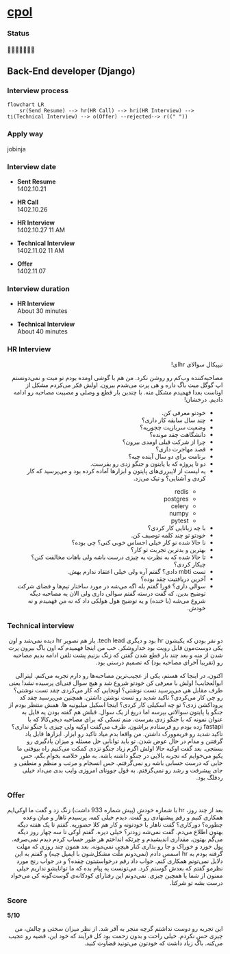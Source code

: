 # [cpol](https://cpol.co)

### Status
#### 📜📞👱🏻‍♀️🔧❎
## Back-End developer (Django)
### Interview process
```mermaid
flowchart LR
    sr(Send Resume) --> hr(HR Call) --> hri(HR Interview) --> ti(Technical Interview) --> o(Offer) --rejected--> r((" "))
```

### Apply way
jobinja

### Interview date
- **Sent Resume** <br /> 1402.10.21

- **HR Call**<br /> 1402.10.26

- **HR Interview** <br> 1402.10.27 11 AM

- **Technical Interview** <br> 1402.11.02 11 AM

- **Offer** <br> 1402.11.07

### Interview duration
- **HR Interview** <br>About 30 minutes

- **Technical Interview** <br> About 40 minutes

### HR Interview
<p dir="rtl">تیپیکال سوالای hrای!</p>
<p dir="rtl">مصاحبه‌کننده وب‌کم رو روشن نکرد. من هم با گوشی اومده بودم تو میت و نمی‌دونستم اپ گوگل میت باگ داره و هی پرت می‌شدم بیرون. اولش فکر می‌کردم مشکل از اوناست بعدا فهمیدم مشکل منه. با چندین بار قطع و وصلی و مصیبت مصاحبه رو ادامه دادیم. درخشان!</p>
<ul dir="rtl">
    <li>خودتو معرفی کن.</li>
    <li>چند سال سابقه کار داری؟</li>
    <li>وضعیت سربازیت چجوریه؟</li>
    <li>دانشگاهت چقد مونده؟</li>
    <li>چرا از شرکت قبلی اومدی بیرون؟</li>
    <li>قصد مهاجرت داری؟</li>
    <li>برنامت برای دو سال آینده چیه؟</li>
    <li>دو تا پروژه که با پایتون و جنگو زدی رو بفرست.</li>
    <li>یه لیست از لایبرری‌های پایتون و ابزارها آماده کرده بود و می‌پرسید که کار کردی و آشنایی؟ و تیک می‌زد.</li>
    <ul dir="rtl">
    	<li>redis</li>
    	<li>postgres</li>
     	<li>celery</li>
     	<li>numpy</li>
     	<li>pytest</li>
    </ul>
    <li>با چه زبانایی کار کردی؟</li>
    <li>خودتو تو چند کلمه توصیف کن.</li>
    <li>تا حالا شده تو کار خیلی احساس خوبی کنی؟ چی بوده؟</li>
    <li>بهترین و بدترین تجربت تو کار؟</li>
    <li>تا حالا شده که به نظرت یه چیزی درست باشه ولی باهات مخالفت کنن؟ چیکار کردی؟</li>
    <li>تست mbti دادی؟ گفتم آره ولی خیلی اعتقاد ندارم بهش.</li>
    <li>آخرین دریافتیت چقد بوده؟</li>
    <li>سوالی داری؟ فورا گفتم بله اگه می‌شه در مورد ساختار تیم‌ها و فضای شرکت توضیح بدین. که گفت درسته گفتم سوالی داری ولی الان یه مصاحبه دیگه شروع می‌شه (با خنده) و یه توضیح هول هولکی داد که نه من فهمیدم و نه خودش.</li>
</ul>

### Technical interview
<p dir="rtl">
دو نفر بودن که یکیشون hr بود و دیگری tech lead. باز هم تصویر hr دیده نمی‌شد و اون یکی دوست‌مون قابل رویت بود خداروشکر. خب من اینجا فهمیدم که اون باگ بیرون پرت شدن از منه و بعد چند بار قطع شدن گفتن که زنگ بزنیم پشت تلفن ادامه بدیم مصاحبه رو (تقریبا آخرای مصاحبه بود) که تصمیم درستی بود.
</p>
<p dir="rtl">اکنون، در اینجا که هستم، یکی از عجیب‌ترین مصاحبه‌ها رو دارم تجربه می‌کنم. لیترالی ابوالعجایب! اولش با معرفی کن خودتو شروع شد و هیچ سوال فنی‌ای پرسیده نشد! یعنی طرف مقابل هی می‌پرسید تست نوشتی؟ اونجایی که کار می‌کردی چقد تست نوشتی؟ رو چی کار می‌کردی؟ تاکید شدید رو تست نوشتن داشتن. همچنین می‌پرسید چقد کد پروداکشن زدی؟ تو چه اسکیلی کار کردی؟ اینجا اسکیل میلیونیه ها. همش منتظر بودم از جنگو یا پایتون سوالاتی بپرسه اما دریغ از یک سوال. قبلش هم گفته بودن یه فایل به عنوان نمونه که با جنگو زدی بفرست. منم تسکی که برای مصاحبه دیجی‌کالا که با fastapi زده بودم رو فرستادم براشون. طرف می‌گفت اوکیه ولی چیزی با جنگو نداری؟ تاکید شدید رو فریموورک داشتن. من واقعا بدم میاد تاکید رو ابزار. ابزارها قابل یاد گرفتنن و مدام در حال عوض شدن. تو باید توانایی حل مسئله و میزان یادگیری رو بسنجی. بعد گفت اوکیه حالا اولش اگرم زیاد جنگو نزدی کمکت می‌کنیم راه بیوفتی ما یکیو می‌خوایم که تجربه بالایی در جنگو داشته باشه. به طور خلاصه بخوام بگم، حس جایی که درست حسابی باشه رو نمی‌گرفتم. حس انسجام و مرتب و منظم و منطقی و جای پیشرفت و رشد رو نمی‌گرفتم. به قول جوونای امروزی وایب بدی می‌داد خیلی ردفلگ بود.
<p/>

### Offer
<p dir="rtl">بعد از چند روز،  hr با شماره خودش (پیش شماره 933 داشت) زنگ زد و گفت ما اوکی‌ایم همکاری کنیم و رقم پیشنهادی رو گفت. دیدم خیلی کمه. پرسیدم ناهار و میان وعده چطوره؟ دورکاری؟ گفت ناهار با خودتونه و کار هم کلا حضوریه. گفتم تا یک هفته دیگه بهتون اطلاع می‌دم. گفت نمی‌شه زودتر؟ خیلی دیره. گفتم اوکی تا سه چهار روز دیگه می‌گم بهتون. مقداری اندیشیدم و چرتکه انداختم هر طور حساب کردم دیدم نمی‌صرفه. پول خورد و خوراک و جا رو بذاری کنار هیچی نمی‌مونه. بعد همون چند روزی که مهلت گرفته بودم به hr اسمس دادم (نمی‌دونم ملّت مشکل‌شون با ایمیل چیه) و گفتم به این دلایل نمی‌تونم همکاری کنم. جواب داد رقم درخواستیتون چقده؟ و در جواب رنج مورد نظرمو گفتم که بعدش گوستم کرد. می‌تونست یه پیام بده که ما توانایشو نداریم خیلی ممنون از شما یا همچین چیزی. نمی‌دونم این رفتارای کودکانه‌ی گوست‌گونه کی‌‌ می‌خواد درست بشه تو شرکتا.</p>

</p>

### Score
**5/10**
<br />
<p dir="rtl">
این تجربه رو دوست نداشتم گرچه منجر به آفر شد. از نظر میزان سختی و چالش، من چیزی حس نکردم. خیلی راحت و بدون زحمت بود کل فرآیند که خود این، قضیه رو عجیب می‌کنه. باگ زیاد داشت که خودتون می‌تونید قضاوت کنید.
</p>
